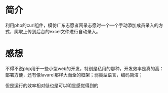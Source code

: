 # 简介
利用php的curl组件，模仿广东志愿者网录志愿时一个一个手动添加成员录入的方式，爬取上传到后台的excel文件进行自动录入。

# 感想
不得不说php用于一些小型web的开发，特别是私用的那种，开发效率是真的高：部署方便，还有像lavarel那样大而全的框架；弱类型语言，编码简洁；

但是运行的效率相对低也是可以明显感觉得到的
